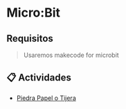 # Micro:Bit

## Requisitos

> Usaremos makecode for microbit


## 📋 Actividades
  - [Piedra Papel o Tijera](01-piedra-papel-tijera.md)